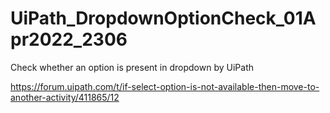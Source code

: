 # UiPath_DropdownOptionCheck_01Apr2022_2306

Check whether an option is present in dropdown by UiPath

https://forum.uipath.com/t/if-select-option-is-not-available-then-move-to-another-activity/411865/12
